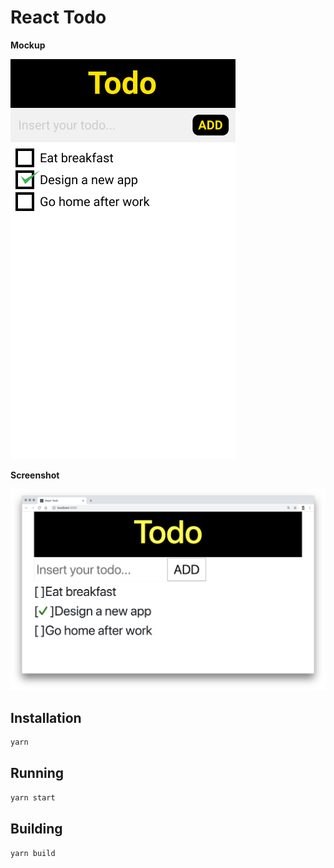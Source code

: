 # React Todo

**Mockup**

![Mockup](./assets/mockup.png)

**Screenshot**

![Screenshot](./assets/screenshot.png)

## Installation

```sh
yarn
```

## Running

```sh
yarn start
```

## Building

```sh
yarn build
```

